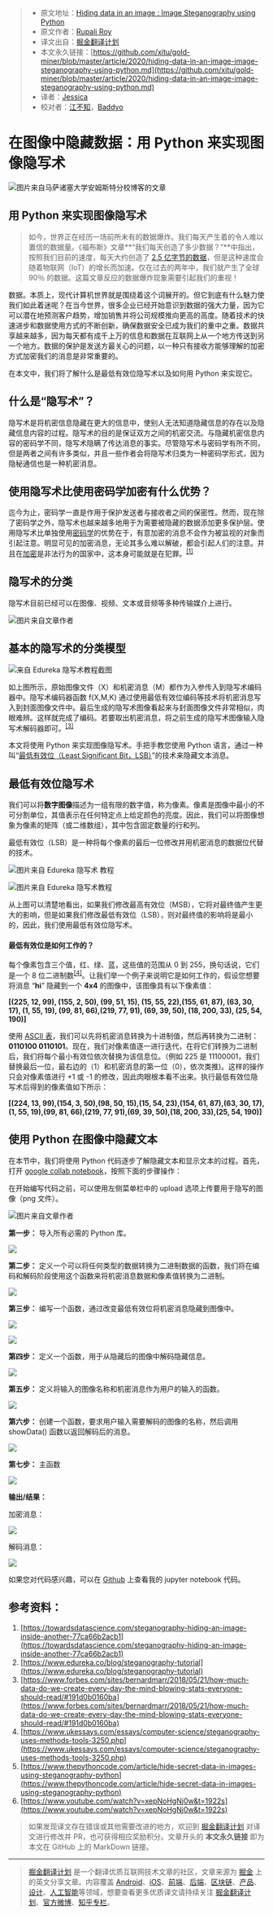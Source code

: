 > * 原文地址：[Hiding data in an image : Image Steganography using Python](https://towardsdatascience.com/hiding-data-in-an-image-image-steganography-using-python-e491b68b1372)
> * 原文作者：[Rupali Roy](https://medium.com/@rupali.roy30)
> * 译文出自：[掘金翻译计划](https://github.com/xitu/gold-miner)
> * 本文永久链接：[https://github.com/xitu/gold-miner/blob/master/article/2020/hiding-data-in-an-image-image-steganography-using-python.md](https://github.com/xitu/gold-miner/blob/master/article/2020/hiding-data-in-an-image-image-steganography-using-python.md)
> * 译者：[Jessica](https://github.com/cyz980908)
> * 校对者：[江不知](https://github.com/JalanJiang)，[Baddyo](https://github.com/Baddyo)

# 在图像中隐藏数据：用 Python 来实现图像隐写术

![图片来自[马萨诸塞大学安姆斯特分校博客](https://blogs.umass.edu/Techbytes/2018/10/30/hiding-in-plain-sight-with-steganography/)的文章](https://cdn-images-1.medium.com/max/2692/1*XVhiMOhxBKmqHzMslQrwaw.png)

## 用 Python 来实现图像隐写术

> 如今，世界正在经历一场前所未有的数据爆炸。我们每天产生着的令人难以置信的数据量。《福布斯》文章**“我们每天创造了多少数据？”**中指出，按照我们目前的速度，每天大约创造了 [2.5 亿字节的数据](https://www.domo.com/learn/data-never-sleeps-5?aid=ogsm072517_1&sf100871281=1)，但是这种速度会随着物联网（IoT）的增长而加速。仅在过去的两年中，我们就产生了全球 90％ 的数据。这篇文章反应的数据爆炸现象需要引起我们的重视！

数据。本质上，现代计算机世界就是围绕着这个词展开的。但它到底有什么魅力使我们如此着迷呢？在当今世界，很多企业已经开始意识到数据的强大力量，因为它可以潜在地预测客户趋势，增加销售并将公司规模推向更高的高度。随着技术的快速进步和数据使用方式的不断创新，确保数据安全已成为我们的重中之重。数据共享越来越多，因为每天都有成千上万的信息和数据在互联网上从一个地方传送到另一个地方。数据的保护是发送方最关心的问题，以一种只有接收方能够理解的加密方式加密我们的消息是非常重要的。

在本文中，我们将了解什么是最低有效位隐写术以及如何用 Python 来实现它。

## 什么是“隐写术”？

隐写术是将机密信息隐藏在更大的信息中，使别人无法知道隐藏信息的存在以及隐藏信息内容的过程。隐写术的目的是保证双方之间的机密交流。与隐藏机密信息内容的密码学不同，隐写术隐瞒了传达消息的事实。尽管隐写术与密码学有所不同，但是两者之间有许多类似，并且一些作者会将隐写术归类为一种密码学形式，因为隐秘通信也是一种机密消息。

## 使用隐写术比使用密码学加密有什么优势？

迄今为止，密码学一直是作用于保护发送者与接收者之间的保密性。然而，现在除了密码学之外，隐写术也越来越多地用于为需要被隐藏的数据添加更多保护层。使用隐写术比单独使用[密码学](https://zh.wikipedia.org/wiki/密码学)的优势在于，有意加密的消息不会作为被监视的对象而引起注意。明显可见的加密消息，无论其多么难以解破，都会引起人们的注意。并且在[加密](https://zh.wikipedia.org/wiki/加密)是非法行为的国家中，这本身可能就是在犯罪。<sup><a href="#note1">[1]</a></sup>

## 隐写术的分类

隐写术目前已经可以在图像、视频、文本或音频等多种传输媒介上进行。

![图片来自文章作者](https://cdn-images-1.medium.com/max/2000/0*0PvWnJdRtDMkh8JS)

## 基本的隐写术的分类模型

![来自 Edureka [隐写术](https://www.edureka.co/blog/steganography-tutorial)教程截图](https://cdn-images-1.medium.com/max/2000/0*fwfkaK09mCKlWrJc)

如上图所示，原始图像文件（X）和机密消息（M）都作为入参传入到隐写术编码器中。隐写术编码器函数 f(X,M,K) 通过使用最低有效位编码等技术将机密消息写入到封面图像文件中。最后生成的隐写术图像看起来与封面图像文件非常相似，肉眼难辨。这样就完成了编码。若要取出机密消息，将之前生成的隐写术图像输入隐写术解码器即可。<sup><a href="#note1">[3]</a></sup>

本文将使用 Python 来实现图像隐写术。手把手教您使用 Python 语言，通过一种叫“[最低有效位（Least Significant Bit，LSB）]((https://www.sciencedirect.com/topics/computer-science/least-significant-bit))”的技术来隐藏文本消息。

## 最低有效位隐写术

我们可以将**数字图像**描述为一组有限的数字值，称为像素。像素是图像中最小的不可分割单位，其值表示在任何特定点上给定颜色的亮度。因此，我们可以将图像想象为像素的矩阵（或二维数组），其中包含固定数量的行和列。

最低有效位（LSB）是一种将每个像素的最后一位修改并用机密消息的数据位代替的技术。

![图片来自 Edureka [隐写术](https://www.edureka.co/blog/steganography-tutorial) 教程](https://cdn-images-1.medium.com/max/2000/0*yARnljvGACzlItk-)

![图片来自 Edureka [隐写术](https://www.edureka.co/blog/steganography-tutorial)教程](https://cdn-images-1.medium.com/max/2000/0*z2XIiLwo7ZKGsWhw)

从上图可以清楚地看出，如果我们修改最高有效位（MSB），它将对最终值产生更大的影响，但是如果我们修改最低有效位（LSB），则对最终值的影响将是最小的，因此，我们使用最低有效位隐写术。

#### 最低有效位是如何工作的？

每个像素包含三个值，红、绿、蓝，这些值的范围从 0 到 255，换句话说，它们是一个 8 位二进制数<sup><a href="#note1">[4]</a></sup>。让我们举一个例子来说明它是如何工作的，假设您想要将消息 “**hi**” 隐藏到一个 **4x4** 的图像中，该图像具有以下像素值：

**[(225, 12, 99), (155, 2, 50), (99, 51, 15), (15, 55, 22),(155, 61, 87), (63, 30, 17), (1, 55, 19), (99, 81, 66),(219, 77, 91), (69, 39, 50), (18, 200, 33), (25, 54, 190)]**

使用 [ASCII 表](http://www.asciitable.com/)，我们可以先将机密消息转换为十进制值，然后再转换为二进制：**0110100 0110101**。现在，我们对像素值逐一进行迭代，在将它们转换为二进制后，我们将每个最小有效位依次替换为该信息位。（例如 225 是 11100001，我们替换最后一位，最右边的（1）和机密消息的第一位（0），依次类推)。这样的操作只会对像素值进行 +1 或 -1 的修改，因此肉眼根本看不出来。执行最低有效位隐写术后得到的像素值如下所示：

**[(224, 13, 99),(154, 3, 50),(98, 50, 15),(15, 54, 23),(154, 61, 87),(63, 30, 17),(1, 55, 19),(99, 81, 66),(219, 77, 91),(69, 39, 50),(18, 200, 33),(25, 54, 190)]**

## 使用 Python 在图像中隐藏文本

在本节中，我们将使用 Python 代码逐步了解隐藏文本和显示文本的过程。首先，打开 [google collab notebook](https://colab.research.google.com/notebooks/intro.ipynb)，按照下面的步骤操作：

在开始编写代码之前，可以使用左侧菜单栏中的 upload 选项上传要用于隐写的图像（png 文件）。

![图片来自文章作者](https://cdn-images-1.medium.com/max/3200/0*u4pEeA_Tn_DabtLw)

**第一步：** 导入所有必需的 Python 库。

![](https://cdn-images-1.medium.com/max/2164/0*x6ZXcEMtaIVBxVnb)

**第二步：** 定义一个可以将任何类型的数据转换为二进制数据的函数，我们将在编码和解码阶段使用这个函数来将机密消息数据和像素值转换为二进制。

![](https://cdn-images-1.medium.com/max/2000/0*zbUTZXC8YJtG03Xj)

**第三步：** 编写一个函数，通过改变最低有效位将机密消息隐藏到图像中。

![](https://cdn-images-1.medium.com/max/2396/0*q_WPjVi7d8wkUv7q)

![](https://cdn-images-1.medium.com/max/2000/0*A4bFf0fgsbL0rgE7)

**第四步：** 定义一个函数，用于从隐藏后的图像中解码隐藏信息。

![](https://cdn-images-1.medium.com/max/2498/0*qEpT5_0vFVIheamk)

**第五步：** 定义将输入的图像名称和机密消息作为用户的输入的函数。

![](https://cdn-images-1.medium.com/max/2912/0*H7imEfeyiFbx0T7i)

**第六步：** 创建一个函数，要求用户输入需要解码的图像的名称，然后调用 showData() 函数以返回解码后的消息。

![](https://cdn-images-1.medium.com/max/2740/0*DoZEkmVLp_eo4_4c)

**第七步：** 主函数

![](https://cdn-images-1.medium.com/max/2340/0*G6Z_yK4I9tIzCVOt)

**输出/结果：**

加密消息：

![](https://cdn-images-1.medium.com/max/2000/0*_xinlcljWazWX0DE)

解码消息：

![](https://cdn-images-1.medium.com/max/2060/0*hy8TeB8TMmE68gCN)

如果您对代码感兴趣，可以在 [Github](https://github.com/rroy1212/Image_Steganography/blob/master/ImageSteganography.ipynb) 上查看我的 jupyter notebook 代码。

## 参考资料：

1. <a name="note1"></a> [https://towardsdatascience.com/steganography-hiding-an-image-inside-another-77ca66b2acb1](https://towardsdatascience.com/steganography-hiding-an-image-inside-another-77ca66b2acb1)
2. <a name="note2"></a> [https://www.edureka.co/blog/steganography-tutorial](https://www.edureka.co/blog/steganography-tutorial)
3. <a name="note3"></a> [https://www.forbes.com/sites/bernardmarr/2018/05/21/how-much-data-do-we-create-every-day-the-mind-blowing-stats-everyone-should-read/#191d0b0160ba](https://www.forbes.com/sites/bernardmarr/2018/05/21/how-much-data-do-we-create-every-day-the-mind-blowing-stats-everyone-should-read/#191d0b0160ba)
4. <a name="note4"></a> [https://www.ukessays.com/essays/computer-science/steganography-uses-methods-tools-3250.php](https://www.ukessays.com/essays/computer-science/steganography-uses-methods-tools-3250.php)
5. <a name="note5"></a> [https://www.thepythoncode.com/article/hide-secret-data-in-images-using-steganography-python](https://www.thepythoncode.com/article/hide-secret-data-in-images-using-steganography-python)
6. <a name="note6"></a> [https://www.youtube.com/watch?v=xepNoHgNj0w&t=1922s](https://www.youtube.com/watch?v=xepNoHgNj0w&t=1922s)

> 如果发现译文存在错误或其他需要改进的地方，欢迎到 [掘金翻译计划](https://github.com/xitu/gold-miner) 对译文进行修改并 PR，也可获得相应奖励积分。文章开头的 **本文永久链接** 即为本文在 GitHub 上的 MarkDown 链接。

---

> [掘金翻译计划](https://github.com/xitu/gold-miner) 是一个翻译优质互联网技术文章的社区，文章来源为 [掘金](https://juejin.im) 上的英文分享文章。内容覆盖 [Android](https://github.com/xitu/gold-miner#android)、[iOS](https://github.com/xitu/gold-miner#ios)、[前端](https://github.com/xitu/gold-miner#前端)、[后端](https://github.com/xitu/gold-miner#后端)、[区块链](https://github.com/xitu/gold-miner#区块链)、[产品](https://github.com/xitu/gold-miner#产品)、[设计](https://github.com/xitu/gold-miner#设计)、[人工智能](https://github.com/xitu/gold-miner#人工智能)等领域，想要查看更多优质译文请持续关注 [掘金翻译计划](https://github.com/xitu/gold-miner)、[官方微博](http://weibo.com/juejinfanyi)、[知乎专栏](https://zhuanlan.zhihu.com/juejinfanyi)。

